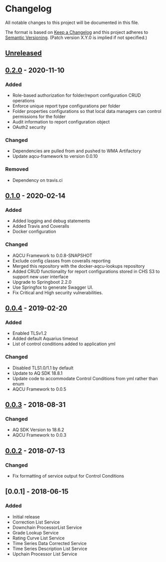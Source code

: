 # Changelog
All notable changes to this project will be documented in this file.

The format is based on [Keep a Changelog](http://keepachangelog.com/en/1.0.0/)
and this project adheres to [Semantic Versioning](http://semver.org/spec/v2.0.0.html). (Patch version X.Y.0 is implied if not specified.)

## [Unreleased]

## [0.2.0] - 2020-11-10
### Added
- Role-based authorization for folder/report configuration CRUD operations
- Enforce unique report type configurations per folder
- Folder properties configurations so that local data managers can control permissions for the folder
- Audit information to report configuration object
- OAuth2 security

### Changed
- Dependencies are pulled from and pushed to WMA Artifactory
- Update aqcu-framework to version 0.0.10

### Removed
- Dependency on travis.ci

## [0.1.0] - 2020-02-14
### Added
- Added logging and debug statements
- Added Travis and Coveralls
- Docker configuration

### Changed
- AQCU Framework to 0.0.8-SNAPSHOT
- Exclude config classes from coveralls reporting
- Merged this repository with the docker-aqcu-lookups repository
- Added CRUD functionality for report configurations stored in CHS S3 to support new user interface
- Upgrade to Springboot 2.2.0
- Use Springfox to generate Swagger UI.
- Fix Critical and High security vulnerabilities.

## [0.0.4] - 2019-02-20
### Added
- Enabled TLSv1.2
- Added default Aquarius timeout
- List of control conditions added to application yml

### Changed
- Disabled TLS1.0/1.1 by default
- Update to AQ SDK 18.8.1
- Update code to accommodate Control Conditions from yml rather than enum
- AQCU Framework to 0.0.5

## [0.0.3] - 2018-08-31
### Changed 
- AQ SDK Version to 18.6.2
- AQCU Framework to 0.0.3

## [0.0.2] - 2018-07-13
### Changed
- Fix formatting of service output for Control Conditions

## [0.0.1] - 2018-06-15
### Added 
- Initial release
- Correction List Service
- Downchain ProcessorList Service
- Grade Lookup Service
- Rating Curve List Service
- Time Series Data Corrected Service
- Time Series Description List Service
- Upchain Processor List Service

[Unreleased]: https://github.com/USGS-CIDA/aqcu-lookups/compare/0.2.0...master
[0.2.0]: https://github.com/USGS-CIDA/aqcu-lookups/compare/0.1.0...0.2.0
[0.1.0]: https://github.com/USGS-CIDA/aqcu-lookups/compare/aqcu-lookups-0.0.4...0.1.0
[0.0.4]: https://github.com/USGS-CIDA/aqcu-lookups/compare/aqcu-lookups-0.0.3...aqcu-lookups-0.0.4
[0.0.3]: https://github.com/USGS-CIDA/aqcu-lookups/compare/aqcu-lookups-0.0.2...aqcu-lookups-0.0.3
[0.0.2]: https://github.com/USGS-CIDA/aqcu-lookups/compare/aqcu-lookups-0.0.1...aqcu-lookups-0.0.2
